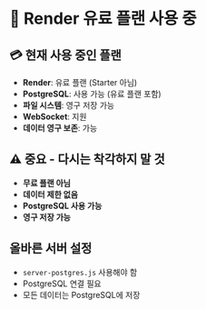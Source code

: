# 🎯 Render 유료 플랜 사용 중

## 💳 현재 사용 중인 플랜
- **Render**: 유료 플랜 (Starter 아님)
- **PostgreSQL**: 사용 가능 (유료 플랜 포함)
- **파일 시스템**: 영구 저장 가능
- **WebSocket**: 지원
- **데이터 영구 보존**: 가능

## ⚠️ 중요 - 다시는 착각하지 말 것
- **무료 플랜 아님**
- **데이터 제한 없음**
- **PostgreSQL 사용 가능**
- **영구 저장 가능**

## 올바른 서버 설정
- `server-postgres.js` 사용해야 함
- PostgreSQL 연결 필요
- 모든 데이터는 PostgreSQL에 저장